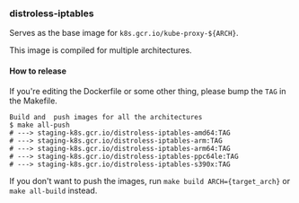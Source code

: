 ### distroless-iptables

Serves as the base image for `k8s.gcr.io/kube-proxy-${ARCH}`.

This image is compiled for multiple architectures.

#### How to release

If you're editing the Dockerfile or some other thing, please bump the `TAG` in the Makefile.

```console
Build and  push images for all the architectures
$ make all-push
# ---> staging-k8s.gcr.io/distroless-iptables-amd64:TAG
# ---> staging-k8s.gcr.io/distroless-iptables-arm:TAG
# ---> staging-k8s.gcr.io/distroless-iptables-arm64:TAG
# ---> staging-k8s.gcr.io/distroless-iptables-ppc64le:TAG
# ---> staging-k8s.gcr.io/distroless-iptables-s390x:TAG
```

If you don't want to push the images, run `make build ARCH={target_arch}` or `make all-build` instead.

